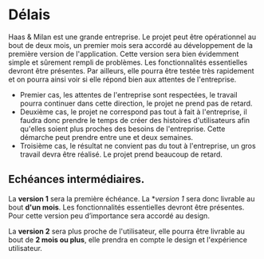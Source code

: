 # Délais

Haas & Milan est une grande entreprise. Le projet peut être opérationnel au bout de deux mois, un premier mois sera accordé au développement de la première version de l'application. Cette version sera bien évidemment simple et sûrement rempli de problèmes. Les fonctionnalités essentielles devront être présentes. Par ailleurs, elle pourra être testée très rapidement et on pourra ainsi voir si elle répond bien aux attentes de l'entreprise. 
* Premier cas, les attentes de l'entreprise sont respectées, le travail pourra continuer dans cette direction, le projet ne prend pas de retard. 
* Deuxième cas, le projet ne correspond pas tout à fait à l'entreprise, il faudra donc prendre le temps de créer des  histoires d'utilisateurs afin qu'elles soient plus proches des besoins de l'entreprise. Cette démarche peut prendre entre une et deux semaines.
* Troisième cas, le résultat ne convient pas du tout à l'entreprise, un gros travail devra être réalisé. Le projet prend beaucoup de retard. 

## Echéances intermédiaires.

La **version 1** sera la première échéance. La **version 1* sera donc livrable au bout **d'un mois**. Les fonctionnalités essentielles devront être présentes. Pour cette version peu d’importance sera accordé au design. 

La **version 2** sera plus proche de l'utilisateur, elle pourra être livrable au bout de **2 mois ou plus**, elle prendra en compte le design et l'expérience utilisateur.

